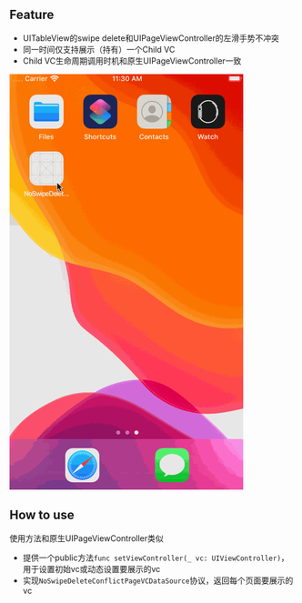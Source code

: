 ## Feature

- UITableView的swipe delete和UIPageViewController的左滑手势不冲突
- 同一时间仅支持展示（持有）一个Child VC
- Child VC生命周期调用时机和原生UIPageViewController一致

![](https://raw.githubusercontent.com/songgeb/NoSwipeDeleteConflictPageVC/master/demo.gif)

## How to use

使用方法和原生UIPageViewController类似

- 提供一个public方法`func setViewController(_ vc: UIViewController)`，用于设置初始vc或动态设置要展示的vc
- 实现`NoSwipeDeleteConflictPageVCDataSource`协议，返回每个页面要展示的vc